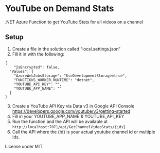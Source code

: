 #  YouTube on Demand Stats
.NET Azure Function to get YouTube Stats for all videos on a channel


## Setup

1. Create a file in the solution called "local.settings.json"
2. Fill it in with the following:

```jxon
{
    "IsEncrypted": false,
  "Values": {
    "AzureWebJobsStorage": "UseDevelopmentStorage=true",
    "FUNCTIONS_WORKER_RUNTIME": "dotnet",
    "YOUTUBE_API_KEY": "",
    "YOUTUBE_APP_NAME": ""
  }
}
```

3. Create a YouTube API Key via Data v3 in Google API Console https://developers.google.com/youtube/v3/getting-started
4. Fill in your YOUTUBE_APP_NAME & YOUTUBE_API_KEY
5. Run the function and the API will be available at `http://localhost:7071/api/GetChannelVideoStats/{ids}` 
6. Call the API where the {id} is your actual youtube channel id or multiple Ids.


License under MIT
